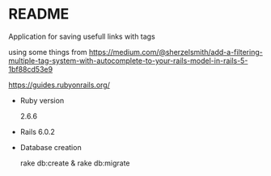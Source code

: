 # README

Application for saving usefull links with tags

using some things from https://medium.com/@sherzelsmith/add-a-filtering-multiple-tag-system-with-autocomplete-to-your-rails-model-in-rails-5-1bf88cd53e9

https://guides.rubyonrails.org/

* Ruby version

  2.6.6

* Rails 
  6.0.2


* Database creation

  rake db:create &
  rake db:migrate

